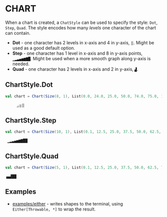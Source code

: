 # CHART

When a chart is created, a `ChatStyle` can be used to specify the style: `Dot`, `Step`, `Quad`. 
The style encodes how many _levels_ one character of the chart can contain.

- **Dot** - one character has 2 levels in x-axis and 4 in y-axis, `⣿`. Might be used as a good default option.
- **Step** - one character has 1 level in x-axis and 8 in y-axis points, `▁▂▃▄▅▆▇█`. Might be used when a more smooth graph along y-axis is needed.
- **Quad** - one character has 2 levels in x-axis and 2 in y-axis, `▟`.

## ChartStyle.Dot

```scala
val chart = Chart(Size(8, 1), List(0.0, 24.0, 25.0, 50.0, 74.0, 75.0, 100.0), ChartStyle.Dot)
```

```text
     ⣠⣶⣿
```

## ChartStyle.Step

```scala
val chart = Chart(Size(10, 1), List(0.1, 12.5, 25.0, 37.5, 50.0, 62.5, 75.0, 87.5, 100.0), ChartStyle.Step)
```

```text
 ▁▂▃▄▅▆▇██
```

## ChartStyle.Quad

```scala
val chart = Chart(Size(5, 1), List(0.1, 12.5, 25.0, 37.5, 50.0, 62.5, 75.0, 87.5, 100.0), ChartStyle.Quad)
```

```text
▗▄▟██
```

## Examples

- [examples/either](../examples/either) - writes shapes to the terminal, using `Either[Throwable, *]` to wrap the result.